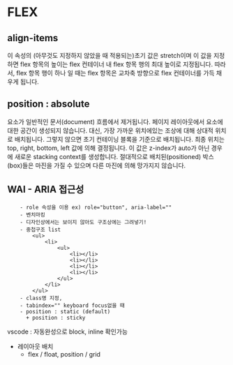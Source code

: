 
# FLEX

## align-items

이 속성의 (아무것도 지정하지 않았을 때 적용되는)초기 값은 stretch이며 이 값을 지정하면 flex 항목의 높이는 flex 컨테이너 내 flex 항목 행의 최대 높이로 지정됩니다. 따라서, flex 항목 행이 하나 일 때는 flex 항목은 교차축 방향으로 flex 컨테이너를 가득 채우게 됩니다.

## position : absolute
요소가 일반적인 문서(document) 흐름에서 제거됩니다. 페이지 레이아웃에서 요소에 대한 공간이 생성되지 않습니다. 대신, 가장 가까운 위치에있는 조상에 대해 상대적 위치로 배치됩니다. 그렇지 않으면 초기 컨테이닝 블록을 기준으로 배치됩니다. 최종 위치는 top, right, bottom, left 값에 의해 결정됩니다. 이 값은 z-index가 auto가 아닌 경우에 새로운 stacking context를 생성합니다. 절대적으로 배치된(positioned) 박스(box)들은 마진을 가질 수 있으며 다른 마진에 의해 망가지지 않습니다.


## WAI - ARIA 접근성
        - role 속성을 이용 ex) role="button", aria-label=""
        - 벤치마킹
        - 디자인상에서는 보이지 않아도 구조상에는 그려넣기! 
        - 중첩구조 list
            <ul>
                <li>
                    <ul>
                        <li></li>
                        <li></li>
                        <li></li>
                        <li></li>
                    </ul>
                </li>
            </ul>
        - class명 지정, 
        - tabindex="" keyboard focus없을 때
        - position : static (default)
          + position : sticky   

vscode : 자동완성으로 block, inline 확인가능

   - 레이아웃 배치
     + flex / float, position / grid

